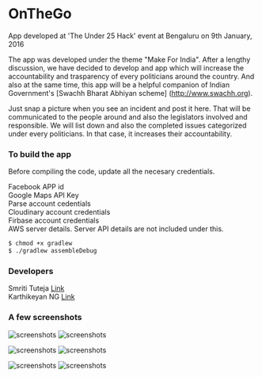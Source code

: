 # OnTheGo
App developed at 'The Under 25 Hack' event at Bengaluru on 9th January, 2016 <br>

The app was developed under the theme "Make For India". After a lengthy discussion, we have decided to develop and app which will increase the accountability and trasparency of every politicians around the country. And also at the same time, this app will be a helpful companion of Indian Government's [Swachh Bharat Abhiyan scheme] (http://www.swachh.org).

Just snap a picture when you see an incident and post it here. That will be communicated to the people around and also the legislators involved and responsible. We will list down and also the completed issues categorized under every politicians. In that case, it increases their accountability.

### To build the app

Before compiling the code, update all the necesary credentials.

Facebook APP id<br>
Google Maps API Key<br>
Parse account cedentials<br>
Cloudinary account credentials<br>
Firbase account credentials<br>
AWS server details. Server API details are not included under this.<br>

```sh
$ chmod +x gradlew
$ ./gradlew assembleDebug
```

### Developers
 Smriti Tuteja [Link](https://github.com/SmritiTuteja) <br>
 Karthikeyan NG [Link](http://www.intrepidkarthi.com) 
 

### A few screenshots

![screenshots](https://raw.githubusercontent.com/intrepidkarthi/OnTheGo/master/screenshots/one.png)
![screenshots](https://raw.githubusercontent.com/intrepidkarthi/OnTheGo/master/screenshots/Screenshot_2015-08-09-10-51-44.png)

![screenshots](https://raw.githubusercontent.com/intrepidkarthi/OnTheGo/master/screenshots/Screenshot_2015-08-09-10-52-28.png)
![screenshots](https://raw.githubusercontent.com/intrepidkarthi/OnTheGo/master/screenshots/Screenshot_2015-08-09-10-52-54.png)

![screenshots](https://raw.githubusercontent.com/intrepidkarthi/OnTheGo/master/screenshots/Screenshot_2015-08-09-10-53-26.png)
![screenshots](https://raw.githubusercontent.com/intrepidkarthi/OnTheGo/master/screenshots/Screenshot_2015-08-09-10-53-59.png)

